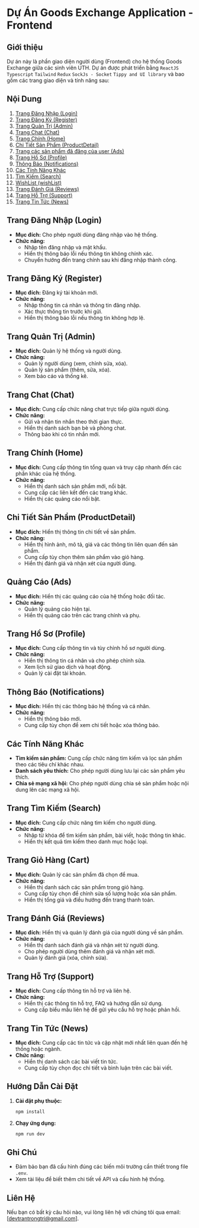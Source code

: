 # Dự Án Goods Exchange Application - Frontend

## Giới thiệu

Dự án này là phần giao diện người dùng (Frontend) cho hệ thống Goods Exchange giữa các sinh viên UTH. Dự án được phát triển bằng  `ReactJS` `Typescript` `Tailwind` `Redux` `SockJs - Socket` `Tippy and UI library`  và bao gồm các trang giao diện và tính năng sau:

## Nội Dung

1. [Trang Đăng Nhập (Login)](#trang-đăng-nhập-login)
2. [Trang Đăng Ký (Register)](#trang-đăng-ký-register)
3. [Trang Quản Trị (Admin)](#trang-quản-trị-admin)
4. [Trang Chat (Chat)](#trang-chat-chat)
5. [Trang Chính (Home)](#trang-chính-home)
6. [Chi Tiết Sản Phẩm (ProductDetail)](#chi-tiết-sản-phẩm-productdetail)
7. [Trang các sản phẩm đã đăng của user (Ads)](#quảng-cáo-ads)
8. [Trang Hồ Sơ (Profile)](#trang-hồ-sơ-profile)
9. [Thông Báo (Notifications)](#thông-báo-notifications)
10. [Các Tính Năng Khác](#các-tính-năng-khác)
11. [Tìm Kiếm (Search)](#trang-tìm-kiếm-search)
12. [WishList (wishList)](#trang-giỏ-hàng-cart)
13. [Trang Đánh Giá (Reviews)](#trang-đánh-giá-reviews)
14. [Trang Hỗ Trợ (Support)](#trang-hỗ-trợ-support)
15. [Trang Tin Tức (News)](#trang-tin-tức-news)

## Trang Đăng Nhập (Login)

- **Mục đích:** Cho phép người dùng đăng nhập vào hệ thống.
- **Chức năng:** 
  - Nhập tên đăng nhập và mật khẩu.
  - Hiển thị thông báo lỗi nếu thông tin không chính xác.
  - Chuyển hướng đến trang chính sau khi đăng nhập thành công.

## Trang Đăng Ký (Register)

- **Mục đích:** Đăng ký tài khoản mới.
- **Chức năng:** 
  - Nhập thông tin cá nhân và thông tin đăng nhập.
  - Xác thực thông tin trước khi gửi.
  - Hiển thị thông báo lỗi nếu thông tin không hợp lệ.

## Trang Quản Trị (Admin)

- **Mục đích:** Quản lý hệ thống và người dùng.
- **Chức năng:**
  - Quản lý người dùng (xem, chỉnh sửa, xóa).
  - Quản lý sản phẩm (thêm, sửa, xóa).
  - Xem báo cáo và thống kê.

## Trang Chat (Chat)

- **Mục đích:** Cung cấp chức năng chat trực tiếp giữa người dùng.
- **Chức năng:**
  - Gửi và nhận tin nhắn theo thời gian thực.
  - Hiển thị danh sách bạn bè và phòng chat.
  - Thông báo khi có tin nhắn mới.

## Trang Chính (Home)

- **Mục đích:** Cung cấp thông tin tổng quan và truy cập nhanh đến các phần khác của hệ thống.
- **Chức năng:**
  - Hiển thị danh sách sản phẩm mới, nổi bật.
  - Cung cấp các liên kết đến các trang khác.
  - Hiển thị các quảng cáo nổi bật.

## Chi Tiết Sản Phẩm (ProductDetail)

- **Mục đích:** Hiển thị thông tin chi tiết về sản phẩm.
- **Chức năng:**
  - Hiển thị hình ảnh, mô tả, giá và các thông tin liên quan đến sản phẩm.
  - Cung cấp tùy chọn thêm sản phẩm vào giỏ hàng.
  - Hiển thị đánh giá và nhận xét của người dùng.

## Quảng Cáo (Ads)

- **Mục đích:** Hiển thị các quảng cáo của hệ thống hoặc đối tác.
- **Chức năng:**
  - Quản lý quảng cáo hiện tại.
  - Hiển thị quảng cáo trên các trang chính và phụ.

## Trang Hồ Sơ (Profile)

- **Mục đích:** Cung cấp thông tin và tùy chỉnh hồ sơ người dùng.
- **Chức năng:**
  - Hiển thị thông tin cá nhân và cho phép chỉnh sửa.
  - Xem lịch sử giao dịch và hoạt động.
  - Quản lý cài đặt tài khoản.

## Thông Báo (Notifications)

- **Mục đích:** Hiển thị các thông báo hệ thống và cá nhân.
- **Chức năng:**
  - Hiển thị thông báo mới.
  - Cung cấp tùy chọn để xem chi tiết hoặc xóa thông báo.

## Các Tính Năng Khác

- **Tìm kiếm sản phẩm:** Cung cấp chức năng tìm kiếm và lọc sản phẩm theo các tiêu chí khác nhau.
- **Danh sách yêu thích:** Cho phép người dùng lưu lại các sản phẩm yêu thích.
- **Chia sẻ mạng xã hội:** Cho phép người dùng chia sẻ sản phẩm hoặc nội dung lên các mạng xã hội.

## Trang Tìm Kiếm (Search)

- **Mục đích:** Cung cấp chức năng tìm kiếm cho người dùng.
- **Chức năng:**
  - Nhập từ khóa để tìm kiếm sản phẩm, bài viết, hoặc thông tin khác.
  - Hiển thị kết quả tìm kiếm theo danh mục hoặc loại.

## Trang Giỏ Hàng (Cart)

- **Mục đích:** Quản lý các sản phẩm đã chọn để mua.
- **Chức năng:**
  - Hiển thị danh sách các sản phẩm trong giỏ hàng.
  - Cung cấp tùy chọn để chỉnh sửa số lượng hoặc xóa sản phẩm.
  - Hiển thị tổng giá và điều hướng đến trang thanh toán.

## Trang Đánh Giá (Reviews)

- **Mục đích:** Hiển thị và quản lý đánh giá của người dùng về sản phẩm.
- **Chức năng:**
  - Hiển thị danh sách đánh giá và nhận xét từ người dùng.
  - Cho phép người dùng thêm đánh giá và nhận xét mới.
  - Quản lý đánh giá (xóa, chỉnh sửa).

## Trang Hỗ Trợ (Support)

- **Mục đích:** Cung cấp thông tin hỗ trợ và liên hệ.
- **Chức năng:**
  - Hiển thị các thông tin hỗ trợ, FAQ và hướng dẫn sử dụng.
  - Cung cấp biểu mẫu liên hệ để gửi yêu cầu hỗ trợ hoặc phản hồi.

## Trang Tin Tức (News)

- **Mục đích:** Cung cấp các tin tức và cập nhật mới nhất liên quan đến hệ thống hoặc ngành.
- **Chức năng:**
  - Hiển thị danh sách các bài viết tin tức.
  - Cung cấp tùy chọn đọc chi tiết và bình luận trên các bài viết.

## Hướng Dẫn Cài Đặt

1. **Cài đặt phụ thuộc:**
   ```bash
   npm install
   ```
2. **Chạy ứng dụng:**
   ```bash
   npm run dev
   ```

## Ghi Chú

- Đảm bảo bạn đã cấu hình đúng các biến môi trường cần thiết trong file `.env`.
- Xem tài liệu để biết thêm chi tiết về API và cấu hình hệ thống.

## Liên Hệ

Nếu bạn có bất kỳ câu hỏi nào, vui lòng liên hệ với chúng tôi qua email: [devtrantrongtri@gmail.com].